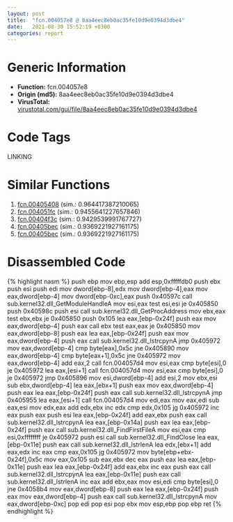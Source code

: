 ```yaml
---
layout: post
title:  "fcn.004057e8 @ 8aa4eec8eb0ac35fe10d9e0394d3dbe4"
date:   2021-08-30 15:52:19 +0300
categories: report
---
```


# Generic Information
- **Function:** fcn.004057e8
- **Origin (md5):** 8aa4eec8eb0ac35fe10d9e0394d3dbe4
- **VirusTotal:** [virustotal.com/gui/file/8aa4eec8eb0ac35fe10d9e0394d3dbe4][virustotal_ref]

# Code Tags
<span class="tag" id="LINKING">LINKING</span>


# Similar Functions

1. [fcn.00405408][similar_1_ref] (sim.: 0.964417387210065)
2. [fcn.004051fc][similar_2_ref] (sim.: 0.9455641227657846)
3. [fcn.00404f3c][similar_3_ref] (sim.: 0.9429539991767727)
4. [fcn.00405bec][similar_4_ref] (sim.: 0.9369221927161175)
5. [fcn.00405bec][similar_5_ref] (sim.: 0.9369221927161175)


# Disassembled Code

{% highlight nasm %}
push ebp
mov ebp,esp
add esp,0xfffffdb0
push ebx
push esi
push edi
mov dword[ebp-8],edx
mov dword[ebp-4],eax
mov eax,dword[ebp-4]
mov dword[ebp-0xc],eax
push 0x40597c
call sub.kernel32.dll_GetModuleHandleA
mov esi,eax
test esi,esi
je 0x405850
push 0x40598c
push esi
call sub.kernel32.dll_GetProcAddress
mov ebx,eax
test ebx,ebx
je 0x405850
push 0x105
lea eax,[ebp-0x24f]
push eax
mov eax,dword[ebp-4]
push eax
call ebx
test eax,eax
je 0x405850
mov eax,dword[ebp-8]
push eax
lea eax,[ebp-0x24f]
push eax
mov eax,dword[ebp-4]
push eax
call sub.kernel32.dll_lstrcpynA
jmp 0x405972
mov eax,dword[ebp-4]
cmp byte[eax],0x5c
jne 0x405890
mov eax,dword[ebp-4]
cmp byte[eax+1],0x5c
jne 0x405972
mov eax,dword[ebp-4]
add eax,2
call fcn.004057d4
mov esi,eax
cmp byte[esi],0
je 0x405972
lea eax,[esi+1]
call fcn.004057d4
mov esi,eax
cmp byte[esi],0
je 0x405972
jmp 0x405896
mov esi,dword[ebp-4]
add esi,2
mov ebx,esi
sub ebx,dword[ebp-4]
lea eax,[ebx+1]
push eax
mov eax,dword[ebp-4]
push eax
lea eax,[ebp-0x24f]
push eax
call sub.kernel32.dll_lstrcpynA
jmp 0x405955
lea eax,[esi+1]
call fcn.004057d4
mov edi,eax
mov eax,edi
sub eax,esi
mov edx,eax
add edx,ebx
inc edx
cmp edx,0x105
jg 0x405972
inc eax
push eax
push esi
lea eax,[ebp-0x24f]
add eax,ebx
push eax
call sub.kernel32.dll_lstrcpynA
lea eax,[ebp-0x14a]
push eax
lea eax,[ebp-0x24f]
push eax
call sub.kernel32.dll_FindFirstFileA
mov esi,eax
cmp esi,0xffffffff
je 0x405972
push esi
call sub.kernel32.dll_FindClose
lea eax,[ebp-0x11e]
push eax
call sub.kernel32.dll_lstrlenA
lea edx,[ebx+1]
add eax,edx
inc eax
cmp eax,0x105
jg 0x405972
mov byte[ebp+ebx-0x24f],0x5c
mov eax,0x105
sub eax,ebx
dec eax
push eax
lea eax,[ebp-0x11e]
push eax
lea eax,[ebp-0x24f]
add eax,ebx
inc eax
push eax
call sub.kernel32.dll_lstrcpynA
lea eax,[ebp-0x11e]
push eax
call sub.kernel32.dll_lstrlenA
inc eax
add ebx,eax
mov esi,edi
cmp byte[esi],0
jne 0x4058b4
mov eax,dword[ebp-8]
push eax
lea eax,[ebp-0x24f]
push eax
mov eax,dword[ebp-4]
push eax
call sub.kernel32.dll_lstrcpynA
mov eax,dword[ebp-0xc]
pop edi
pop esi
pop ebx
mov esp,ebp
pop ebp
ret 
{% endhighlight %}


[similar_1_ref]: /report/fcn.00405408@6635b2bf1f4673ef3a7d242a02608d58
[similar_2_ref]: /report/fcn.004051fc@27f3ad32e2eddc62e5434f19748fa0be
[similar_3_ref]: /report/fcn.00404f3c@2ba145d6678d721baeb8d825fab7c600
[similar_4_ref]: /report/fcn.00405bec@f79e0131d9be8aa2ee0d6ec62854ce89
[similar_5_ref]: /report/fcn.00405bec@c4f32fc9d3680d79e17e52694f7c500f
[virustotal_ref]: https://www.virustotal.com/gui/file/8aa4eec8eb0ac35fe10d9e0394d3dbe4